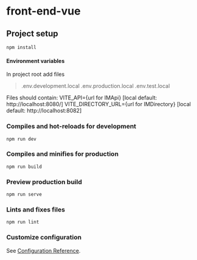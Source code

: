 # front-end-vue

## Project setup

```
npm install
```

#### Environment variables

In project root add files

> .env.development.local
> .env.production.local
> .env.test.local

Files should contain:
VITE_API={url for IMApi} [local default: http://localhost:8080/]
VITE_DIRECTORY_URL={url for IMDirectory} [local default: http://localhost:8082]

### Compiles and hot-reloads for development

```
npm run dev
```

### Compiles and minifies for production

```
npm run build
```

### Preview production build

```
npm run serve
```

### Lints and fixes files

```
npm run lint
```

### Customize configuration

See [Configuration Reference](https://cli.vuejs.org/config/).
